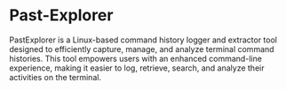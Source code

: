 # Past-Explorer
PastExplorer is a Linux-based command history logger and extractor tool designed to efficiently capture, manage, and analyze terminal command histories. This tool empowers users with an enhanced command-line experience, making it easier to log, retrieve, search, and analyze their activities on the terminal.
